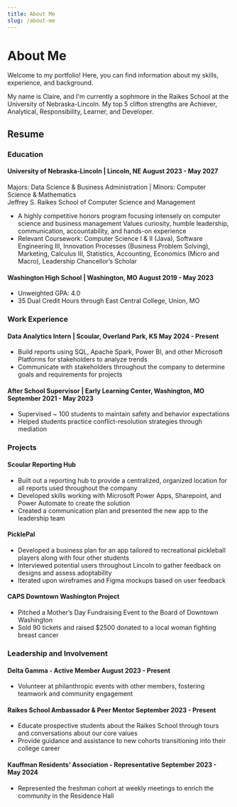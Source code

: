```yaml
---
title: About Me
slug: /about-me
---
```


# About Me

Welcome to my portfolio! Here, you can find information about my skills, experience, and background.

My name is Claire, and I'm currently a sophmore in the Raikes School at the University of Nebraska-Lincoln. My top 5 clifton strengths are Achiever, Analytical, Responsibility, Learner, and Developer.


## Resume

### Education
#### University of Nebraska-Lincoln | Lincoln, NE	August 2023 - May 2027
Majors: Data Science & Business Administration | Minors: Computer Science & Mathematics
\
Jeffrey S. Raikes School of Computer Science and Management
- A highly competitive honors program focusing intensely on computer science and business management
Values curiosity, humble leadership, communication, accountability, and hands-on experience
- Relevant Coursework: Computer Science I & II (Java), Software Engineering III, Innovation Processes (Business Problem Solving), Marketing, Calculus III, Statistics, Accounting, Economics (Micro and Macro), Leadership
Chancellor’s Scholar

#### Washington High School | Washington, MO	August 2019 - May 2023
- Unweighted GPA: 4.0 
- 35 Dual Credit Hours through East Central College, Union, MO


### Work Experience
#### Data Analytics Intern | Scoular, Overland Park, KS	May 2024 - Present
- Build reports using SQL, Apache Spark, Power BI, and other Microsoft Platforms for stakeholders to analyze trends
- Communicate with stakeholders throughout the company to determine goals and requirements for projects

#### After School Supervisor | Early Learning Center, Washington, MO	September 2021 - May 2023
- Supervised ~ 100 students to maintain safety and behavior expectations
- Helped students practice conflict-resolution strategies through mediation


### Projects
#### Scoular Reporting Hub	
- Built out a reporting hub to provide a centralized, organized location for all reports used throughout the company
- Developed skills working with Microsoft Power Apps, Sharepoint, and Power Automate to create the solution
- Created a communication plan and presented the new app to the leadership team

#### PicklePal	
- Developed a business plan for an app tailored to recreational pickleball players along with four other students
- Interviewed potential users throughout Lincoln to gather feedback on designs and assess adoptability
- Iterated upon wireframes and Figma mockups based on user feedback

#### CAPS Downtown Washington Project	
- Pitched a Mother’s Day Fundraising Event to the Board of Downtown Washington 
- Sold 90 tickets and raised $2500 donated to a local woman fighting breast cancer


### Leadership and Involvement
#### Delta Gamma - Active Member	August 2023 - Present
- Volunteer at philanthropic events with other members, fostering teamwork and community engagement

#### Raikes School Ambassador & Peer Mentor	September 2023 - Present
- Educate prospective students about the Raikes School through tours and conversations about our core values
- Provide guidance and assistance to new cohorts transitioning into their college career

#### Kauffman Residents’ Association - Representative	September 2023 - May 2024
- Represented the freshman cohort at weekly meetings to enrich the community in the Residence Hall
